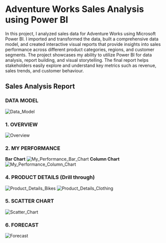 # Adventure Works Sales Analysis using Power BI

In this project, I analyzed sales data for Adventure Works using Microsoft Power BI. I imported and transformed the data, built a comprehensive data model, and created interactive visual reports that provide insights into sales performance across different product categories, regions, and customer segments. The project showcases my ability to utilize Power BI for data analysis, report building, and visual storytelling. The final report helps stakeholders easily explore and understand key metrics such as revenue, sales trends, and customer behaviour.

## Sales Analysis Report

### DATA MODEL
![Data_Model](https://github.com/user-attachments/assets/e2b0c7d2-7f7e-4f5d-8a3d-d016af957ac5)
### 1. OVERVIEW
![Overview](https://github.com/user-attachments/assets/f1b52763-bed5-43e8-8075-f3a056e06ebc)
### 2. MY PERFORMANCE
**Bar Chart**
![My_Performance_Bar_Chart](https://github.com/user-attachments/assets/b7e8b474-bdac-46da-9117-140805ddfae1)
**Column Chart**
![My_Performance_Column_Chart](https://github.com/user-attachments/assets/196c426e-efab-41e8-bcdf-17f37be1e2aa)
### 4. PRODUCT DETAILS (Drill through)
![Product_Details_Bikes](https://github.com/user-attachments/assets/c9b9ffe6-951c-47f5-bbfd-0087ac1dc972)
![Product_Details_Clothing](https://github.com/user-attachments/assets/23f1b564-1187-4691-b6b8-e7137a896e36)
### 5. SCATTER CHART
![Scatter_Chart](https://github.com/user-attachments/assets/136db1eb-5942-48af-a732-7e67fa145ee9)
### 6. FORECAST
![Forecast](https://github.com/user-attachments/assets/a981015b-a2db-4224-8583-200dae69eeef)
